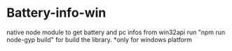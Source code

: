 # Battery-info-win
native node module to get battery and pc infos from win32api
run "npm run node-gyp build" for build the library.
*only for windows platform
